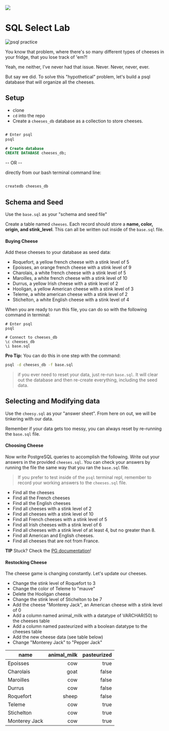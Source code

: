 ![](https://ga-dash.s3.amazonaws.com/production/assets/logo-9f88ae6c9c3871690e33280fcf557f33.png) 

# SQL Select Lab

![psql practice](https://cdn.pastemagazine.com/www/system/images/photo_albums/cheese-memes/large/h5b39f396.jpeg?1384968217)

You know that problem, where there's so many different types of cheeses in your fridge, that you lose track of 'em?!

Yeah, me neither, I've never had that issue. Never. Never, never, ever.

But say we did. To solve this "hypothetical" problem, let's build a psql database that will organize all the cheeses.

## Setup

- clone
- `cd` into the repo
- Create a `cheeses_db` database as a collection to store cheeses.

```SQL

# Enter psql
psql

# Create database
CREATE DATABASE cheeses_db;
```

-- OR --

directly from our bash terminal command line:
```BASH

createdb cheeses_db
```

## Schema and Seed

Use the `base.sql` as your "schema and seed file"

Create a table named `cheeses`. Each record should store a **name, color, origin, and stink_level**. This can all be written out inside of the `base.sql` file.

#### Buying Cheese

Add these cheeses to your database as seed data:

- Roquefort, a yellow french cheese with a stink level of 5
- Epoisses, an orange french cheese with a stink level of 9
- Charolais, a white french cheese with a stink level of 5
- Maroilles, a white french cheese with a stink level of 10
- Durrus, a yellow Irish cheese with a stink level of 2
- Hooligan, a yellow American cheese with a stink level of 3
- Teleme, a white american cheese with a stink level of 2
- Stichelton, a white English cheese with a stink level of 4

When you are ready to run this file, you can do so with the following command in terminal:

```
# Enter psql
psql

# Connect to cheeses_db
\c cheeses_db
\i base.sql
```

**Pro Tip:** You can do this in one step with the command:

```bash
psql -d cheeses_db -f base.sql
```

> if you ever need to reset your data, just re-run `base.sql`. It will clear out the database and then re-create everything, including the seed data.

## Selecting and Modifying data

Use the `cheesy.sql` as your "answer sheet". From here on out, we will be tinkering with our data.

Remember if your data gets too messy, you can always reset by re-running the `base.sql` file.

#### Choosing Cheese

Now write PostgreSQL queries to accomplish the following. Write out your answers in the provided `cheeses.sql`. You can check your answers by running the file the same way that you ran the `base.sql` file.

> If you prefer to test inside of the `psql` terminal repl, remember to record your working answers to the `cheeses.sql` file.

- Find all the cheeses
- Find all the French cheeses
- Find all the English cheeses
- Find all cheeses with a stink level of 2
- Find all cheeses with a stink level of 10
- Find all French cheeses with a stink level of 5
- Find all Irish cheeses with a stink level of 6
- Find all cheeses with a stink level of at least 4, but no greater than 8.
- Find all American and English cheeses.
- Find all cheeses that are not from France.

**TIP** Stuck? Check the [PG documentation](https://www.postgresql.org/docs/)!


#### Restocking Cheese

The cheese game is changing constantly. Let's update our cheeses.

- Change the stink level of Roquefort to 3
- Change the color of Teleme to "mauve"
- Delete the Hooligan cheese
- Change the stink level of Stichelton to be 7
- Add the cheese "Monterey Jack", an American cheese with a stink level of 0
- Add a column named animal_milk with a datatype of VARCHAR(50) to the cheeses table
- Add a column named pasteurized with a boolean datatype to the cheeses table 
- Add the new cheese data (see table below)
- Change "Monterey Jack" to "Pepper Jack"


| name | animal_milk | pasteurized |
| ------------- | ------:| ------------:|
| Epoisses | cow | true |
| Charolais | goat | false |
| Maroilles | cow | false |
| Durrus | cow | false |
| Roquefort | sheep | false |
| Teleme | cow | true |
| Stichelton | cow | true |
| Monterey Jack | cow | true |

